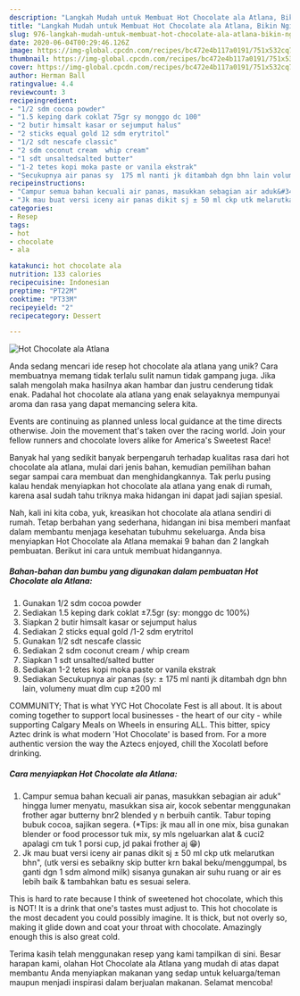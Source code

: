 ```yaml
---
description: "Langkah Mudah untuk Membuat Hot Chocolate ala Atlana, Bikin Ngiler"
title: "Langkah Mudah untuk Membuat Hot Chocolate ala Atlana, Bikin Ngiler"
slug: 976-langkah-mudah-untuk-membuat-hot-chocolate-ala-atlana-bikin-ngiler
date: 2020-06-04T00:29:46.126Z
image: https://img-global.cpcdn.com/recipes/bc472e4b117a0191/751x532cq70/hot-chocolate-ala-atlana-foto-resep-utama.jpg
thumbnail: https://img-global.cpcdn.com/recipes/bc472e4b117a0191/751x532cq70/hot-chocolate-ala-atlana-foto-resep-utama.jpg
cover: https://img-global.cpcdn.com/recipes/bc472e4b117a0191/751x532cq70/hot-chocolate-ala-atlana-foto-resep-utama.jpg
author: Herman Ball
ratingvalue: 4.4
reviewcount: 3
recipeingredient:
- "1/2 sdm cocoa powder"
- "1.5 keping dark coklat 75gr sy monggo dc 100"
- "2 butir himsalt kasar or sejumput halus"
- "2 sticks equal gold 12 sdm erytritol"
- "1/2 sdt nescafe classic"
- "2 sdm coconut cream  whip cream"
- "1 sdt unsaltedsalted butter"
- "1-2 tetes kopi moka paste or vanila ekstrak"
- "Secukupnya air panas sy  175 ml nanti jk ditambah dgn bhn lain volumeny muat dlm cup 200 ml"
recipeinstructions:
- "Campur semua bahan kecuali air panas, masukkan sebagian air aduk&#34; hingga lumer menyatu, masukkan sisa air, kocok sebentar menggunakan frother agar butterny bnr2 blended y n berbuih cantik. Tabur toping bubuk cocoa, sajikan segera. (*Tips: jk mau all in one mix, bisa gunakan blender or food processor tuk mix, sy mls ngeluarkan alat &amp; cuci2 apalagi cm tuk 1 porsi cup, jd pakai frother aj 😁)"
- "Jk mau buat versi iceny air panas dikit sj ± 50 ml ckp utk melarutkan bhn&#34;, (utk versi es sebaikny skip butter krn bakal beku/menggumpal, bs ganti dgn 1 sdm almond milk) sisanya gunakan air suhu ruang or air es lebih baik &amp; tambahkan batu es sesuai selera."
categories:
- Resep
tags:
- hot
- chocolate
- ala

katakunci: hot chocolate ala 
nutrition: 133 calories
recipecuisine: Indonesian
preptime: "PT22M"
cooktime: "PT33M"
recipeyield: "2"
recipecategory: Dessert

---
```



![Hot Chocolate ala Atlana](https://img-global.cpcdn.com/recipes/bc472e4b117a0191/751x532cq70/hot-chocolate-ala-atlana-foto-resep-utama.jpg)

Anda sedang mencari ide resep hot chocolate ala atlana yang unik? Cara membuatnya memang tidak terlalu sulit namun tidak gampang juga. Jika salah mengolah maka hasilnya akan hambar dan justru cenderung tidak enak. Padahal hot chocolate ala atlana yang enak selayaknya mempunyai aroma dan rasa yang dapat memancing selera kita.

Events are continuing as planned unless local guidance at the time directs otherwise. Join the movement that&#39;s taken over the racing world. Join your fellow runners and chocolate lovers alike for America&#39;s Sweetest Race!

Banyak hal yang sedikit banyak berpengaruh terhadap kualitas rasa dari hot chocolate ala atlana, mulai dari jenis bahan, kemudian pemilihan bahan segar sampai cara membuat dan menghidangkannya. Tak perlu pusing kalau hendak menyiapkan hot chocolate ala atlana yang enak di rumah, karena asal sudah tahu triknya maka hidangan ini dapat jadi sajian spesial.


Nah, kali ini kita coba, yuk, kreasikan hot chocolate ala atlana sendiri di rumah. Tetap berbahan yang sederhana, hidangan ini bisa memberi manfaat dalam membantu menjaga kesehatan tubuhmu sekeluarga. Anda bisa menyiapkan Hot Chocolate ala Atlana memakai 9 bahan dan 2 langkah pembuatan. Berikut ini cara untuk membuat hidangannya.

<!--inarticleads1-->

##### Bahan-bahan dan bumbu yang digunakan dalam pembuatan Hot Chocolate ala Atlana:

1. Gunakan 1/2 sdm cocoa powder
1. Sediakan 1.5 keping dark coklat ±7.5gr (sy: monggo dc 100%)
1. Siapkan 2 butir himsalt kasar or sejumput halus
1. Sediakan 2 sticks equal gold /1-2 sdm erytritol
1. Gunakan 1/2 sdt nescafe classic
1. Sediakan 2 sdm coconut cream / whip cream
1. Siapkan 1 sdt unsalted/salted butter
1. Sediakan 1-2 tetes kopi moka paste or vanila ekstrak
1. Sediakan Secukupnya air panas (sy: ± 175 ml nanti jk ditambah dgn bhn lain, volumeny muat dlm cup ±200 ml


COMMUNITY; That is what YYC Hot Chocolate Fest is all about. It is about coming together to support local businesses - the heart of our city - while supporting Calgary Meals on Wheels in ensuring ALL. This bitter, spicy Aztec drink is what modern &#39;Hot Chocolate&#39; is based from. For a more authentic version the way the Aztecs enjoyed, chill the Xocolatl before drinking. 

<!--inarticleads2-->

##### Cara menyiapkan Hot Chocolate ala Atlana:

1. Campur semua bahan kecuali air panas, masukkan sebagian air aduk&#34; hingga lumer menyatu, masukkan sisa air, kocok sebentar menggunakan frother agar butterny bnr2 blended y n berbuih cantik. Tabur toping bubuk cocoa, sajikan segera. (*Tips: jk mau all in one mix, bisa gunakan blender or food processor tuk mix, sy mls ngeluarkan alat &amp; cuci2 apalagi cm tuk 1 porsi cup, jd pakai frother aj 😁)
1. Jk mau buat versi iceny air panas dikit sj ± 50 ml ckp utk melarutkan bhn&#34;, (utk versi es sebaikny skip butter krn bakal beku/menggumpal, bs ganti dgn 1 sdm almond milk) sisanya gunakan air suhu ruang or air es lebih baik &amp; tambahkan batu es sesuai selera.


This is hard to rate because I think of sweetened hot chocolate, which this is NOT! It is a drink that one&#39;s tastes must adjust to. This hot chocolate is the most decadent you could possibly imagine. It is thick, but not overly so, making it glide down and coat your throat with chocolate. Amazingly enough this is also great cold. 

Terima kasih telah menggunakan resep yang kami tampilkan di sini. Besar harapan kami, olahan Hot Chocolate ala Atlana yang mudah di atas dapat membantu Anda menyiapkan makanan yang sedap untuk keluarga/teman maupun menjadi inspirasi dalam berjualan makanan. Selamat mencoba!
